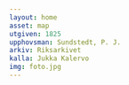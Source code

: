 ```yaml
---
layout: home
asset: map
utgiven: 1825
upphovsman: Sundstedt, P. J.
arkiv: Riksarkivet
kalla: Jukka Kalervo
img: foto.jpg
---
```

